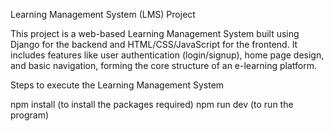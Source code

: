 Learning Management System (LMS) Project 

This project is a web-based Learning Management System built using Django for the backend and HTML/CSS/JavaScript for the frontend. It includes features like user authentication (login/signup), home page design, and basic navigation, forming the core structure of an e-learning platform.

Steps to execute the Learning Management System

npm install (to install the packages required)
npm run dev (to run the program)
